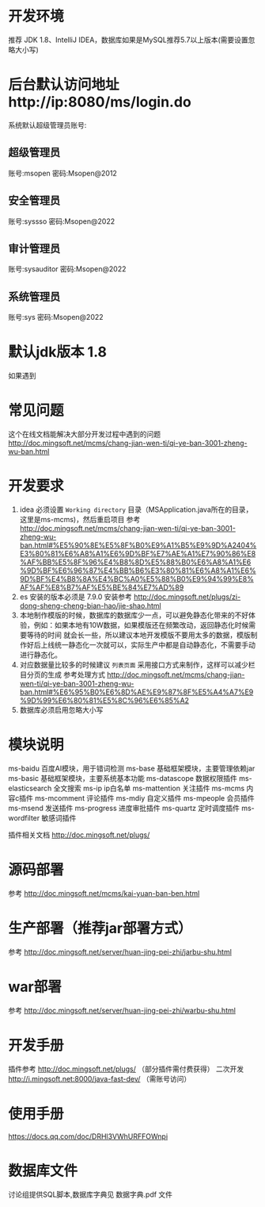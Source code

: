 # 开发环境 
推荐 JDK 1.8、IntelliJ IDEA，数据库如果是MySQL推荐5.7以上版本(需要设置忽略大小写)

# 后台默认访问地址 http://ip:8080/ms/login.do
系统默认超级管理员账号:
## 超级管理员
账号:msopen
密码:Msopen@2012

## 安全管理员
账号:syssso
密码:Msopen@2022

## 审计管理员
账号:sysauditor
密码:Msopen@2022

## 系统管理员
账号:sys
密码:Msopen@2022

# 默认jdk版本 1.8
如果遇到

# 常见问题
这个在线文档能解决大部分开发过程中遇到的问题
http://doc.mingsoft.net/mcms/chang-jian-wen-ti/qi-ye-ban-3001-zheng-wu-ban.html


# 开发要求
1. idea  必须设置 `Working directory` 目录（MSApplication.java所在的目录，这里是ms-mcms)，然后重启项目
   参考 http://doc.mingsoft.net/mcms/chang-jian-wen-ti/qi-ye-ban-3001-zheng-wu-ban.html#%E5%90%8E%E5%8F%B0%E9%A1%B5%E9%9D%A2404%E3%80%81%E6%A8%A1%E6%9D%BF%E7%AE%A1%E7%90%86%E8%AF%BB%E5%8F%96%E4%B8%8D%E5%88%B0%E6%A8%A1%E6%9D%BF%E6%96%87%E4%BB%B6%E3%80%81%E6%A8%A1%E6%9D%BF%E4%B8%8A%E4%BC%A0%E5%88%B0%E9%94%99%E8%AF%AF%E8%B7%AF%E5%BE%84%E7%AD%89
2. es 安装的版本必须是 7.9.0 安装参考  http://doc.mingsoft.net/plugs/zi-dong-sheng-cheng-bian-hao/jie-shao.html
3. 本地制作模版的时候，数据库的数据库少一点，可以避免静态化带来的不好体验，例如：如果本地有10W数据，如果模版还在频繁改动，返回静态化时候需要等待的时间
   就会长一些，所以建议本地开发模版不要用太多的数据，模版制作好后上线统一静态化一次就可以，实际生产中都是自动静态化，不需要手动进行静态化。
4. 对应数据量比较多的时候建议 `列表页面` 采用接口方式来制作，这样可以减少栏目分页的生成 参考处理方式 http://doc.mingsoft.net/mcms/chang-jian-wen-ti/qi-ye-ban-3001-zheng-wu-ban.html#%E6%95%B0%E6%8D%AE%E9%87%8F%E5%A4%A7%E9%9D%99%E6%80%81%E5%8C%96%E6%85%A2
5. 数据库必须启用忽略大小写


# 模块说明
ms-baidu  百度AI模块，用于错词检测
ms-base 基础框架模块，主要管理依赖jar
ms-basic 基础框架模块，主要系统基本功能
ms-datascope 数据权限插件
ms-elasticsearch 全文搜索
ms-ip ip白名单
ms-mattention 关注插件
ms-mcms 内容c插件
ms-mcomment 评论插件
ms-mdiy 自定义插件
ms-mpeople 会员插件
ms-msend 发送插件
ms-progress 进度审批插件
ms-quartz 定时调度插件
ms-wordfilter 敏感词插件

插件相关文档 http://doc.mingsoft.net/plugs/

# 源码部署
参考 http://doc.mingsoft.net/mcms/kai-yuan-ban-ben.html
# 生产部署（推荐jar部署方式）
参考 http://doc.mingsoft.net/server/huan-jing-pei-zhi/jarbu-shu.html
# war部署
参考 http://doc.mingsoft.net/server/huan-jing-pei-zhi/warbu-shu.html
# 开发手册
插件参考 http://doc.mingsoft.net/plugs/ （部分插件需付费获得）
二次开发 http://i.mingsoft.net:8000/java-fast-dev/ （需账号访问）

# 使用手册
https://docs.qq.com/doc/DRHl3VWhURFFOWnpi

# 数据库文件
讨论组提供SQL脚本,数据库字典见 数据字典.pdf 文件

